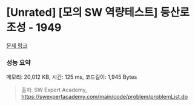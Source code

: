 # [Unrated] [모의 SW 역량테스트] 등산로 조성 - 1949 

[문제 링크](https://swexpertacademy.com/main/code/problem/problemDetail.do?contestProbId=AV5PoOKKAPIDFAUq) 

### 성능 요약

메모리: 20,012 KB, 시간: 125 ms, 코드길이: 1,945 Bytes



> 출처: SW Expert Academy, https://swexpertacademy.com/main/code/problem/problemList.do